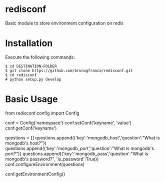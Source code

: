 redisconf
=========

Basic module to store environment configuration on redis

# Installation

Execute the following commands:

    $ cd DESTINATION-FOLDER
    $ git clone https://github.com/brunogfranca/redisconf.git
    $ cd redisconf
    # python setup.py develop

# Basic Usage

from redisconf.config import Config

conf = Config('namespace')
conf.setConf('keyname', 'value')
conf.getConf('keyname')

questions = []
questions.append({'key':'mongodb_host','question':"What is mongodb's host?"})
questions.append({'key':'mongodb_port','question':"What is mongodb's port?"})
questions.append({'key':'mongodb_pass','question':"What is mongodb's password?", 'is_password':True})
conf.configureEnvironment(questions)

conf.getEnvironmentConfig()